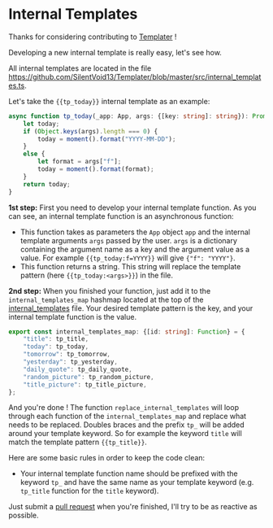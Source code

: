 # Internal Templates

Thanks for considering contributing to [Templater](https://github.com/SilentVoid13/Templater) !

Developing a new internal template is really easy, let's see how.

All internal templates are located in the file https://github.com/SilentVoid13/Templater/blob/master/src/internal_templates.ts.

Let's take the `{{tp_today}}` internal template as an example:

```typescript
async function tp_today(_app: App, args: {[key: string]: string}): Promise<String> {
    let today;
    if (Object.keys(args).length === 0) {
        today = moment().format("YYYY-MM-DD");
    }
    else {
        let format = args["f"];
        today = moment().format(format);
    }
    return today;
}
```

**1st step:** First you need to develop your internal template function. As you can see, an internal template function is an asynchronous function: 

- This function takes as parameters the `App` object `app` and the internal template arguments `args` passed by the user. `args`  is a dictionary containing the argument name as a key and the argument value as a value. For example `{{tp_today:f=YYYY}}` will give `{"f": "YYYY"}`.
- This function returns a string. This string will replace the template pattern (here `{{tp_today:<args>}}`) in the file.

**2nd step:** When you finished your function, just add it to the `internal_templates_map` hashmap located at the top of the [internal_templates](https://github.com/SilentVoid13/Templater/blob/master/src/internal_templates.ts) file. Your desired template pattern is the key, and your internal template function is the value.

```typescript
export const internal_templates_map: {[id: string]: Function} = {
    "title": tp_title,
    "today": tp_today,
    "tomorrow": tp_tomorrow,
    "yesterday": tp_yesterday,
    "daily_quote": tp_daily_quote,
    "random_picture": tp_random_picture,
    "title_picture": tp_title_picture,
};
```

And you're done ! The function `replace_internal_templates` will loop through each function of the `internal_templates_map` and replace what needs to be replaced. Doubles braces and the prefix `tp_` will be added around your template keyword. So for example the keyword `title` will match the template pattern `{{tp_title}}`.

Here are some basic rules in order to keep the code clean:

- Your internal template function name should be prefixed with the keyword `tp_` and have the same name as your template keyword (e.g. `tp_title` function for the `title` keyword).

Just submit a [pull request](https://github.com/SilentVoid13/Templater/pulls) when you're finished, I'll try to be as reactive as possible.

